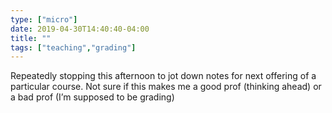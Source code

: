 ```yaml
---
type: ["micro"]
date: 2019-04-30T14:40:40-04:00
title: ""
tags: ["teaching","grading"]
---
```

Repeatedly stopping this afternoon to jot down notes for next offering of a particular course. Not sure if this makes me a good prof (thinking ahead) or a bad prof (I’m supposed to be grading)
